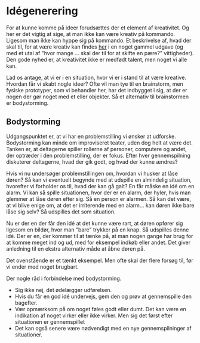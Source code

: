 # Idégenerering

For at kunne komme på ideer forudsættes der et element af kreativitet. Og her er det vigtig at sige, at man ikke kan være kreativ på kommando. Ligesom man ikke kan hyppe sig på kommando. Et beskrivelse af, hvad der skal til, for at være kreativ kan findes [her](https://youtu.be/Pb5oIIPO62g?feature=shared) i en noget gammel udgave (og med et utal af "hvor mange ... skal der til for at skifte en pære?" vittigheder). Den gode nyhed er, at kreativitet ikke er medfødt talent, men noget vi alle kan.

Lad os antage, at vi er i en situation, hvor vi er i stand til at være kreative. Hvordan får vi skabt nogle ideer? Ofte vil man tye til en brainstorm, men fysiske prototyper, som vi behandler her, har det indbygget i sig, at der er nogen der gør noget med et eller objekter. Så et alternativ til brainstormen er bodystorming.

## Bodystorming
Udgangspunktet er, at vi har en problemstilling vi ønsker at udforske. Bodystorming kan minde om improviseret teater, uden dog helt at være det. Tanken er, at deltagerne spiller rollerne af personer, computere og andet, der optræder i den problemstilling, der er fokus. Efter hver gennemspilning diskuterer deltagerne, hvad der gik godt, og hvad der kunne ændres?

Hvis vi nu undersøger problemstillingen om, hvordan vi husker at låse døren? Så kan vi eventuelt begynde med at udspille en almindelig situation, hvorefter vi forholder os til, hvad der kan gå galt? En får måske en idé om en alarm. Vi kan så spille situationen, hvor der er en alarm, der hyler, hvis man glemmer at låse døren efter sig. Så en person er alarmen. Så kan det være, at vi blive enige om, at det er irriterende med en alarm... kan døren ikke bare låse sig selv? Så udspilles det som situation. 

Nu er der en der får den idé at det kunne være rart, at døren opfører sig ligesom en bildør, hvor man "bare" trykker på en knap. Så udspilles denne idé. Der er en, der kommer til at tænke på, at man nogen gange har brug for at komme meget ind og ud, med for eksempel indkøb eller andet. Det giver anledning til en ekstra alternativ måde at åbne døren på.

Det ovenstående er et tænkt eksempel. Men ofte skal der flere forsøg til, før vi ender med noget brugbart.

Der nogle råd i forbindelse med bodystorming.
* Sig ikke nej, det ødelægger udførelsen.
* Hvis du får en god idé undervejs, gem den og prøv at gennemspille den bagefter.
* Vær opmærksom på om noget føles godt eller dumt. Det kan være en indikation af noget virker eller ikke virker. Men sig det først efter situationen er gennemspillet
* Det kan også senere være nødvendigt med en nye gennemspilninger af situationer.